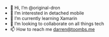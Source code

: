 - 👋 Hi, I’m @original-dron
- 👀 I’m interested in detached mobile
- 🌱 I’m currently learning Xamarin
- 💞️ I’m looking to collaborate on all things tech
- 📫 How to reach me darren@toombs.me

<!---
original-dron/original-dron is a ✨ special ✨ repository because its `README.md` (this file) appears on your GitHub profile.
You can click the Preview link to take a look at your changes.
--->



